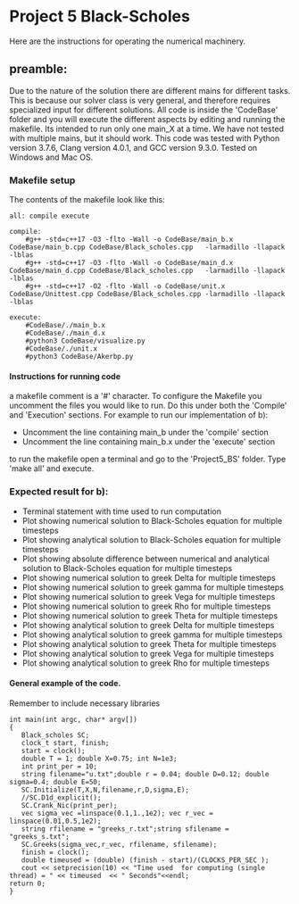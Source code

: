 # Project 5 Black-Scholes

Here are the instructions for operating the numerical machinery.

## preamble:
Due to the nature of the solution there are different mains for different tasks. This is because our solver class is very general, and therefore requires specialized input for different solutions. All code is inside the 'CodeBase' folder and you will execute the different aspects by editing and running the makefile. Its intended to run only one main_X at a time. We have not tested with multiple mains, but it should work. This code was tested with Python version 3.7.6, Clang version 4.0.1, and GCC version 9.3.0. Tested on Windows and Mac OS.



### Makefile setup
The contents of the makefile look like this:
```
all: compile execute

compile:
	#g++ -std=c++17 -O3 -flto -Wall -o CodeBase/main_b.x CodeBase/main_b.cpp CodeBase/Black_scholes.cpp   -larmadillo -llapack -lblas
	#g++ -std=c++17 -O3 -flto -Wall -o CodeBase/main_d.x CodeBase/main_d.cpp CodeBase/Black_scholes.cpp   -larmadillo -llapack -lblas
	#g++ -std=c++17 -O2 -flto -Wall -o CodeBase/unit.x CodeBase/Unittest.cpp CodeBase/Black_scholes.cpp -larmadillo -llapack -lblas

execute:
	#CodeBase/./main_b.x
	#CodeBase/./main_d.x
	#python3 CodeBase/visualize.py
	#CodeBase/./unit.x
	#python3 CodeBase/Akerbp.py
```

#### Instructions for running code
a makefile comment is a '#' character. To configure the Makefile you uncomment the files you would like to run. Do this under both the 'Compile' and 'Execution' sections. For example to run our implementation of b):

  - Uncomment the line containing main_b under the 'compile' section
  - Uncomment the line containing main_b.x under the 'execute' section
  
to run the makefile open a terminal and go to the 'Project5_BS' folder. Type 'make all' and execute.



### Expected result for b):
 - Terminal statement with time used to run computation
 - Plot showing numerical solution to Black-Scholes equation for multiple timesteps
 - Plot showing analytical solution to Black-Scholes equation for multiple timesteps
 - Plot showing absolute difference between numerical and analytical solution to Black-Scholes equation for multiple timesteps
 - Plot showing numerical solution to greek Delta for multiple timesteps
 - Plot showing numerical solution to greek gamma for multiple timesteps
 - Plot showing numerical solution to greek Vega for multiple timesteps
 - Plot showing numerical solution to greek Rho for multiple timesteps
 - Plot showing numerical solution to greek Theta for multiple timesteps
 - Plot showing analytical solution to greek Delta for multiple timesteps
 - Plot showing analytical solution to greek gamma for multiple timesteps
 - Plot showing analytical solution to greek Theta for multiple timesteps
 - Plot showing analytical solution to greek Vega for multiple timesteps
 - Plot showing analytical solution to greek Rho for multiple timesteps
 




#### General example of the code. 
Remember to include necessary libraries
```
int main(int argc, char* argv[])
{
   Black_scholes SC;
   clock_t start, finish;
   start = clock();
   double T = 1; double X=0.75; int N=1e3;
   int print_per = 10;
   string filename="u.txt";double r = 0.04; double D=0.12; double sigma=0.4; double E=50;
   SC.Initialize(T,X,N,filename,r,D,sigma,E);
   //SC.D1d_explicit();
   SC.Crank_Nic(print_per);
   vec sigma_vec =linspace(0.1,1.,1e2); vec r_vec = linspace(0.01,0.5,1e2);
   string rfilename = "greeks_r.txt";string sfilename = "greeks_s.txt";
   SC.Greeks(sigma_vec,r_vec, rfilename, sfilename);
   finish = clock();
   double timeused = (double) (finish - start)/(CLOCKS_PER_SEC );
   cout << setprecision(10) << "Time used  for computing (single thread) = " << timeused  << " Seconds"<<endl;
return 0;
}


```

